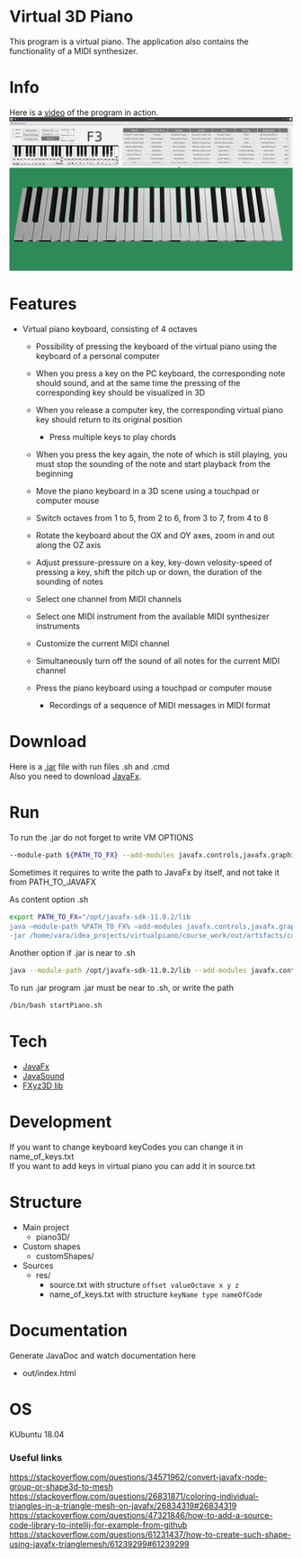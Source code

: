 # Virtual 3D Piano
This program is a virtual piano. The application also contains the functionality of a MIDI synthesizer.
# Info
Here is a [video](https://youtu.be/DNp6TcFBGdk) of the program in action.<br/>
![Piano](src/res/pianoView.png)
# Features
- Virtual piano keyboard, consisting of 4 octaves

    - Possibility of pressing the keyboard of the virtual piano using the keyboard of a personal computer
    - When you press a key on the PC keyboard, the corresponding note should sound, and at the same time the pressing of the corresponding key should be visualized in 3D
    - When you release a computer key, the corresponding virtual piano key should return to its original position
        - Press multiple keys to play chords
    - When you press the key again, the note of which is still playing, you must stop the sounding of the note and start playback from the beginning
    
    - Move the piano keyboard in a 3D scene using a touchpad or computer mouse
    - Switch octaves from 1 to 5, from 2 to 6, from 3 to 7, from 4 to 8
    - Rotate the keyboard about the OX and OY axes, zoom in and out along the OZ axis
    - Adjust pressure-pressure on a key, key-down velosity-speed of pressing a key, shift the pitch up or down, the duration of the sounding of notes
    - Select one channel from MIDI channels
    - Select one MIDI instrument from the available MIDI synthesizer instruments
    - Customize the current MIDI channel
    - Simultaneously turn off the sound of all notes for the current MIDI channel
    - Press the piano keyboard using a touchpad or computer mouse
        - Recordings of a sequence of MIDI messages in MIDI format    
# Download
Here is a [.jar](https://drive.google.com/file/d/1ejdHIaajP7dllBXU7ieOBCYL51Dw18A8/view?usp=sharing) file with run files .sh and .cmd<br/>
Also you need to download [JavaFx](https://gluonhq.com/products/javafx/).
# Run
To run the .jar do not forget to write VM OPTIONS<br/>
``` bash
--module-path ${PATH_TO_FX} --add-modules javafx.controls,javafx.graphics
``` 

Sometimes it requires to write the path to JavaFx by itself, and not take it from PATH_TO_JAVAFX <br/>

As content option .sh<br/>
``` bash 
export PATH_TO_FX="/opt/javafx-sdk-11.0.2/lib
java —module-path %PATH_TO_FX% —add-modules javafx.controls,javafx.graphics -Dfile.encoding=UTF-8 
-jar /home/vara/idea_projects/virtualpiano/course_work/out/artifacts/course_work_jar/course_work.jar 
```  
Another option if .jar is near to .sh
``` bash 
java --module-path /opt/javafx-sdk-11.0.2/lib --add-modules javafx.controls,javafx.graphics -jar course_work.jar
```

To run .jar program
.jar must be near to .sh, or write the path<br/> 
``` bash 
/bin/bash startPiano.sh
 ```
# Tech

* [JavaFx](https://www.oracle.com/java/technologies/javase/javafx-overview.html)
* [JavaSound](https://www.oracle.com/java/technologies/java-sound-api.html)
* [FXyz3D lib](https://github.com/FXyz/FXyz)
# Development
If you want to change keyboard keyCodes you can change it in name_of_keys.txt<br/>
If you want to add keys in virtual piano you can add it in source.txt<br/>

# Structure

- Main project 
    - piano3D/
- Custom shapes
    - customShapes/
- Sources   
    - res/ 
        - source.txt  with structure ```offset valueOctave x y z ```
        - name_of_keys.txt  with structure ```keyName type nameOfCode ```

# Documentation
Generate JavaDoc and watch documentation here
 - out/index.html
# OS
KUbuntu 18.04

### Useful links
https://stackoverflow.com/questions/34571962/convert-javafx-node-group-or-shape3d-to-mesh
<br/>
https://stackoverflow.com/questions/26831871/coloring-individual-triangles-in-a-triangle-mesh-on-javafx/26834319#26834319
<br/>
https://stackoverflow.com/questions/47321846/how-to-add-a-source-code-library-to-intellij-for-example-from-github
<br/>
https://stackoverflow.com/questions/61231437/how-to-create-such-shape-using-javafx-trianglemesh/61239299#61239299
<br/>
